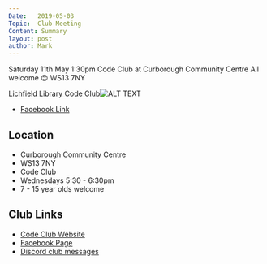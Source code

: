 ```yaml
---
Date:   2019-05-03
Topic:  Club Meeting
Content: Summary
layout: post
author: Mark
---
```

Saturday 11th May 1:30pm
Code Club at
Curborough Community Centre
All welcome 😊
WS13 7NY

[Lichfield Library Code Club](https://www.facebook.com/events/691645394586602/)![ALT TEXT](https://scontent.fbhx6-1.fna.fbcdn.net/v/t1.6435-9/59552431_2025479090912514_5873953456200351744_n.jpg?stp=c229.0.502.502a_dst-jpg&_nc_cat=103&ccb=1-7&_nc_sid=b386c4&_nc_ohc=lrz3MkcpitIAX-FsTuL&_nc_ht=scontent.fbhx6-1.fna&edm=AKK4YLsEAAAA&oh=00_AfAhm4f0tS3AQYm89cg7lAEyxrTI6fuBidswZck4AYZemw&oe=654E3D24)

* [Facebook Link](https://www.facebook.com/1481985248595237/posts/2025475910912832/)

## Location

* Curborough Community Centre
* WS13 7NY
* Code Club
* Wednesdays 5:30 - 6:30pm
* 7 - 15 year olds welcome

## Club Links

* [Code Club Website](https://lichfield-code-club.github.io/)
* [Facebook Page](https://www.facebook.com/LichfieldCoders)
* [Discord club messages](https://discord.gg/szz6xGK)
